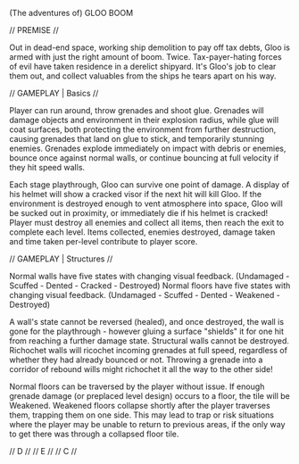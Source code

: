 (The adventures of) GLOO BOOM

//	PREMISE	//

Out in dead-end space, working ship demolition to pay off tax debts, Gloo is armed with just the right amount of boom. Twice.
Tax-payer-hating forces of evil have taken residence in a derelict shipyard. It's Gloo's job to clear them out, and collect valuables from the ships he tears apart on his way.

//	GAMEPLAY | Basics //

Player can run around, throw grenades and shoot glue.
Grenades will damage objects and environment in their explosion radius, while glue will coat surfaces, both protecting the environment from further destruction, causing grenades that land on glue to stick, and temporarily stunning enemies.
Grenades explode immediately on impact with debris or enemies, bounce once against normal walls, or continue bouncing at full velocity if they hit speed walls.

Each stage playthrough, Gloo can survive one point of damage. A display of his helmet will show a cracked visor if the next hit will kill Gloo. If the environment is destroyed enough to vent atmosphere into space, Gloo will be sucked out in proximity, or immediately die if his helmet is cracked!
Player must destroy all enemies and collect all items, then reach the exit to complete each level. Items collected, enemies destroyed, damage taken and time taken per-level contribute to player score.

//	GAMEPLAY | Structures	//

Normal walls have five states with changing visual feedback.
(Undamaged - Scuffed - Dented - Cracked - Destroyed)
Normal floors have five states with changing visual feedback.
(Undamaged - Scuffed - Dented - Weakened - Destroyed)

A wall's state cannot be reversed (healed), and once destroyed, the wall is gone for the playthrough - however gluing a surface "shields" it for one hit from reaching a further damage state.
Structural walls cannot be destroyed.
Richochet walls will ricochet incoming grenades at full speed, regardless of whether they had already bounced or not. Throwing a grenade into a corridor of rebound wills might richochet it all the way to the other side!

Normal floors can be traversed by the player without issue.
If enough grenade damage (or preplaced level design) occurs to a floor, the tile will be Weakened. Weakened floors collapse shortly after the player traverses them, trapping them on one side. This may lead to trap or risk situations where the player may be unable to return to previous areas, if the only way to get there was through a collapsed floor tile.

//	D	//
//	E	//
//	C	//